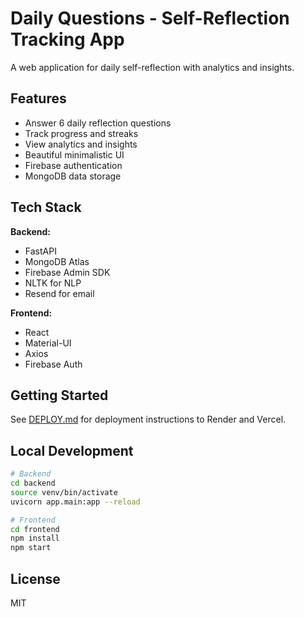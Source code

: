 # Daily Questions - Self-Reflection Tracking App

A web application for daily self-reflection with analytics and insights.

## Features

- Answer 6 daily reflection questions
- Track progress and streaks
- View analytics and insights
- Beautiful minimalistic UI
- Firebase authentication
- MongoDB data storage

## Tech Stack

**Backend:**
- FastAPI
- MongoDB Atlas
- Firebase Admin SDK
- NLTK for NLP
- Resend for email

**Frontend:**
- React
- Material-UI
- Axios
- Firebase Auth

## Getting Started

See [DEPLOY.md](./DEPLOY.md) for deployment instructions to Render and Vercel.

## Local Development

```bash
# Backend
cd backend
source venv/bin/activate
uvicorn app.main:app --reload

# Frontend
cd frontend
npm install
npm start
```

## License

MIT

